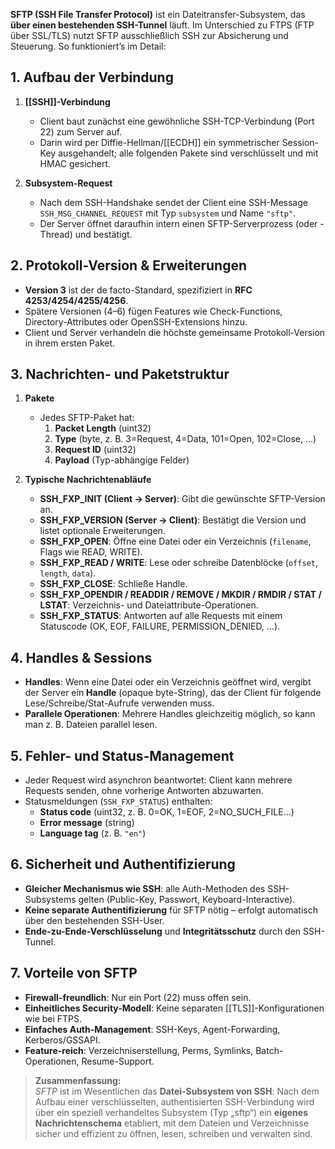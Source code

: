 **SFTP (SSH File Transfer Protocol)** ist ein Dateitransfer-Subsystem, das **über einen bestehenden SSH-Tunnel** läuft. Im Unterschied zu FTPS (FTP über SSL/TLS) nutzt SFTP ausschließlich SSH zur Absicherung und Steuerung. So funktioniert’s im Detail:

## 1. Aufbau der Verbindung
1. **[[SSH]]-Verbindung**
    - Client baut zunächst eine gewöhnliche SSH-TCP-Verbindung (Port 22) zum Server auf.
    - Darin wird per Diffie-Hellman/[[ECDH]] ein symmetrischer Session-Key ausgehandelt; alle folgenden Pakete sind verschlüsselt und mit HMAC gesichert.

2. **Subsystem-Request**    
    - Nach dem SSH-Handshake sendet der Client eine SSH-Message `SSH_MSG_CHANNEL_REQUEST` mit Typ `subsystem` und Name `"sftp"`.
    - Der Server öffnet daraufhin intern einen SFTP-Serverprozess (oder -Thread) und bestätigt.

## 2. Protokoll-Version & Erweiterungen
- **Version 3** ist der de facto-Standard, spezifiziert in **RFC 4253/4254/4255/4256**.
- Spätere Versionen (4–6) fügen Features wie Check-Functions, Directory-Attributes oder OpenSSH-Extensions hinzu.
- Client und Server verhandeln die höchste gemeinsame Protokoll-Version in ihrem ersten Paket.


## 3. Nachrichten- und Paketstruktur
1. **Pakete**
    - Jedes SFTP-Paket hat:
        1. **Packet Length** (uint32)
        2. **Type** (byte, z. B. 3=Request, 4=Data, 101=Open, 102=Close, …)
        3. **Request ID** (uint32)
        4. **Payload** (Typ-abhängige Felder)

2. **Typische Nachrichten­abläufe**    
    - **SSH_FXP_INIT (Client → Server)**: Gibt die gewünschte SFTP-Version an.
    - **SSH_FXP_VERSION (Server → Client)**: Bestätigt die Version und listet optionale Erweiterungen.
    - **SSH_FXP_OPEN**: Öffne eine Datei oder ein Verzeichnis (`filename`, Flags wie READ, WRITE).
    - **SSH_FXP_READ / WRITE**: Lese oder schreibe Datenblöcke (`offset`, `length`, `data`).
    - **SSH_FXP_CLOSE**: Schließe Handle.
    - **SSH_FXP_OPENDIR / READDIR / REMOVE / MKDIR / RMDIR / STAT / LSTAT**: Verzeichnis- und Dateiattribute-Operationen.
    - **SSH_FXP_STATUS**: Antworten auf alle Requests mit einem Statuscode (OK, EOF, FAILURE, PERMISSION_DENIED, …).

## 4. Handles & Sessions
- **Handles**: Wenn eine Datei oder ein Verzeichnis geöffnet wird, vergibt der Server ein **Handle** (opaque byte-String), das der Client für folgende Lese/Schreibe/Stat-Aufrufe verwenden muss.
- **Parallele Operationen**: Mehrere Handles gleichzeitig möglich, so kann man z. B. Dateien parallel lesen.


## 5. Fehler- und Status‐Management
- Jeder Request wird asynchron beantwortet: Client kann mehrere Requests senden, ohne vorherige Antworten abzuwarten.
- Statusmeldungen (`SSH_FXP_STATUS`) enthalten:
    - **Status code** (uint32, z. B. 0=OK, 1=EOF, 2=NO_SUCH_FILE…)
    - **Error message** (string)
    - **Language tag** (z. B. `"en"`)


## 6. Sicherheit und Authentifizierung
- **Gleicher Mechanismus wie SSH**: alle Auth-Methoden des SSH-Subsystems gelten (Public-Key, Passwort, Keyboard-Interactive).
- **Keine separate Authentifizierung** für SFTP nötig – erfolgt automatisch über den bestehenden SSH-User.
- **Ende-zu-Ende-Verschlüsselung** und **Integritäts­schutz** durch den SSH-Tunnel.

## 7. Vorteile von SFTP
- **Firewall-freundlich**: Nur ein Port (22) muss offen sein.
- **Einheitliches Security-Modell**: Keine separaten [[TLS]]-Konfigurationen wie bei FTPS.
- **Einfaches Auth-Management**: SSH-Keys, Agent-Forwarding, Kerberos/GSSAPI.
- **Feature-reich**: Verzeichniserstellung, Perms, Symlinks, Batch-Operationen, Resume-Support.


> **Zusammenfassung:**  
> _SFTP_ ist im Wesentlichen das **Datei-Subsystem von SSH**: Nach dem Aufbau einer verschlüsselten, authentisierten SSH-Verbindung wird über ein speziell verhandeltes Subsystem (Typ „sftp“) ein **eigenes Nachrichtenschema** etabliert, mit dem Dateien und Verzeichnisse sicher und effizient zu öffnen, lesen, schreiben und verwalten sind.